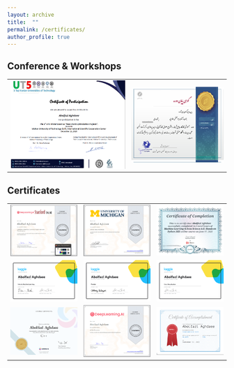 ```yaml
---
layout: archive
title:  ""
permalink: /certificates/
author_profile: true
---
```

 ## Conference & Workshops


|                          |                                   |    
|:------------------------:|:---------------------------------:|
|![](/images/ut5.png)      |![](/images/InventionWorkshop.png) |


## Certificates

|                             |                                 |                               |    
|:---------------------------:|:-------------------------------:|:-----------------------------:|
|![](/images/ANDREW1.png)     |    ![](/images/DSMichigan.png)  |  ![](/images/Udemy.png)       |
|![](/images/MLKaggle.png)    |    ![](/images/PandasKaggle.png)|  ![](/images/VisualKaggle.png)|
|![](/images/cSolo.png)       |    ![](/images/Aiforall.png)    |  ![](/images/type.png)        |

